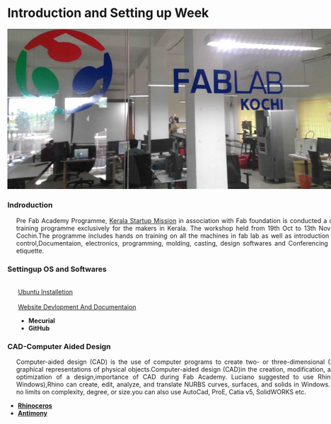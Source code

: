 
<div style="width:800px;">

# Introduction and Setting up Week

<center><img src="img/fablabdoor.jpg" width="800"/></center>

### Indroduction

<div align="justify" style="margin-left:2.5%" style="margin-right:2.5%">

Pre Fab Academy Programme, [Kerala Startup Mission](https://startupmission.kerala.gov.in/) in association with Fab foundation is conducted a one month training programme exclusively for the makers in Kerala. The workshop held from 19th Oct to 13th Nov at Fablab Cochin.The programme includes hands on training on all the machines in fab lab as well as introduction to version control,Documentaion,  electronics, programming, molding, casting, design softwares and Conferencing setup and etiquette.
</div>

### Settingup OS and Softwares
<div style="margin-left:3%">
<br>
<a href=week1_1.html>Ubuntu Installetion</a><br>
<br>
<a href=week1_2.html>Website Devlopment And Documentaion</a><br>

* <b>Mecurial</b>
* <b>GitHub</b>

</div>

### CAD-Computer Aided Design
<div align="justify" style="margin-left:2.5%" style="margin-right:2.5%">

Computer-aided design (CAD) is the use of computer programs to create two- or three-dimensional (2D or 3D) graphical representations of physical objects.Computer-aided design (CAD)in the creation, modification, analysis, or optimization of a design,importance of CAD during Fab Academy.
Luciano suggested to use Rhinoceros(for Windows),Rhino can create, edit, analyze, and translate NURBS curves, surfaces, and solids in Windows. There are no limits on complexity, degree, or size.you can also use AutoCad, ProE, Catia v5, SolidWORKS etc.
</div>

* <b><a href=week1_3.html>Rhinoceros</a></b>
* <b><a href=week1_4.html>Antimony</a></b>


 </div>